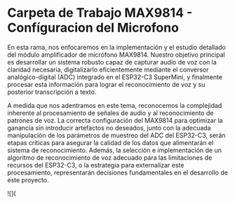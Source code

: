 # Carpeta de Trabajo MAX9814 - Confíguracion del Microfono 

En esta rama, nos enfocaremos en la implementación y el estudio detallado del módulo amplificador de micrófono MAX9814. Nuestro objetivo principal es desarrollar un sistema robusto capaz de capturar audio de voz con la claridad necesaria, digitalizarlo eficientemente mediante el conversor analógico-digital (ADC) integrado en el ESP32-C3 SuperMini, y finalmente procesar esta información para lograr el reconocimiento de voz y su posterior transcripción a texto.

A medida que nos adentramos en este tema, reconocemos la complejidad inherente al procesamiento de señales de audio y al reconocimiento de patrones de voz. La correcta configuración del MAX9814 para optimizar la ganancia sin introducir artefactos no deseados, junto con la adecuada manipulación de los parámetros de muestreo del ADC del ESP32-C3, serán etapas críticas para asegurar la calidad de los datos que alimentarán el sistema de reconocimiento. Además, la selección e implementación de un algoritmo de reconocimiento de voz adecuado para las limitaciones de recursos del ESP32-C3, o la estrategia para externalizar este procesamiento, representarán decisiones fundamentales en el desarrollo de este proyecto.

![]( 

